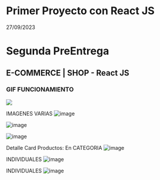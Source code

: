 # Primer Proyecto con React JS

27/09/2023
<h1>Segunda PreEntrega</h1>
<h2>E-COMMERCE | SHOP - React JS</h2>

<h3>GIF FUNCIONAMIENTO</h3>

<img src="./src/assets/gif/PreEntrega2-JuanRubio.gif">
</img>

IMAGENES VARIAS
<img>![image](https://i.imgur.com/y3DkwRW.png)
</img>

<img>![image](https://i.imgur.com/PUrF4qc.png)
</img>

<img>![image](https://i.imgur.com/L6iqhRO.png)
</img>

Detalle Card Productos:
En CATEGORIA
<img>![image](https://i.imgur.com/xLhWopY.png)
</img>

INDIVIDUALES
<img>![image](https://i.imgur.com/xQvs0ti.png)
</img>

INDIVIDUALES
<img>![image](https://i.imgur.com/xQvs0ti.png)
</img>
